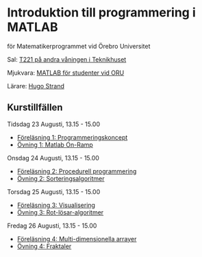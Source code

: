 # Introduktion till programmering i MATLAB
för Matematikerprogrammet vid Örebro Universitet

Sal: [T221 på andra våningen i Teknikhuset](https://use.mazemap.com/#v=1&center=15.249004,59.254194&zoom=18&zlevel=2&campusid=123&sharepoitype=poi&sharepoi=580271)

Mjukvara: [MATLAB för studenter vid ORU](https://www.oru.se/english/study/student-services/it-and-printing/it/software/matlab/)

Lärare: [Hugo Strand](https://www.oru.se/personal/hugo_strand)

## Kurstillfällen

Tidsdag 23 Augusti, 13.15 - 15.00
- [Föreläsning 1: Programmeringskoncept](https://nbviewer.org/github/HugoStrand/matlab-intro/blob/master/F%C3%B6rel%C3%A4sningar/F%C3%B6rel%C3%A4sning1.ipynb)
- [Övning 1: Matlab On-Ramp](https://se.mathworks.com/learn/tutorials/matlab-onramp.html)

Onsdag 24 Augusti, 13.15 - 15.00
- [Föreläsning 2: Procedurell programmering](https://nbviewer.org/github/HugoStrand/matlab-intro/blob/master/F%C3%B6rel%C3%A4sningar/F%C3%B6rel%C3%A4sning2.ipynb)
- [Övning 2: Sorteringsalgoritmer](https://nbviewer.org/github/HugoStrand/matlab-intro/blob/master/%C3%96vningar/%C3%96vning2.ipynb)

Torsdag 25 Augusti, 13.15 - 15.00
- [Föreläsning 3: Visualisering](https://nbviewer.org/github/HugoStrand/matlab-intro/blob/master/F%C3%B6rel%C3%A4sningar/F%C3%B6rel%C3%A4sning3.ipynb)
- [Övning 3: Rot-lösar-algoritmer](https://nbviewer.org/github/HugoStrand/matlab-intro/blob/master/%C3%96vningar/%C3%96vning3.ipynb)

Fredag 26 Augusti, 13.15 - 15.00
- [Föreläsning 4: Multi-dimensionella arrayer](https://nbviewer.org/github/HugoStrand/matlab-intro/blob/master/F%C3%B6rel%C3%A4sningar/F%C3%B6rel%C3%A4sning4.ipynb)
- [Övning 4: Fraktaler](https://nbviewer.org/github/HugoStrand/matlab-intro/blob/master/%C3%96vningar/%C3%96vning4.ipynb)
